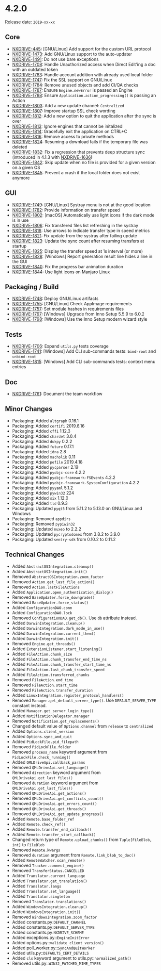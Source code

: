 # 4.2.0

Release date: `2019-xx-xx`

## Core

- [NXDRIVE-445](https://jira.nuxeo.com/browse/NXDRIVE-445): [GNU/Linux] Add support for the custom URL protocol
- [NXDRIVE-1473](https://jira.nuxeo.com/browse/NXDRIVE-1473): Add GNU/Linux support to the auto-updater
- [NXDRIVE-1491](https://jira.nuxeo.com/browse/NXDRIVE-1491): Do not use bare exceptions
- [NXDRIVE-1708](https://jira.nuxeo.com/browse/NXDRIVE-1708): Handle Unauthorized access when Direct Edit'ing a doc with an outdated token
- [NXDRIVE-1783](https://jira.nuxeo.com/browse/NXDRIVE-1783): Handle account addition with already used local folder
- [NXDRIVE-1747](https://jira.nuxeo.com/browse/NXDRIVE-1747): Fix the SSL support on GNU/Linux
- [NXDRIVE-1784](https://jira.nuxeo.com/browse/NXDRIVE-1784): Remove unused objects and add CI/QA checks
- [NXDRIVE-1787](https://jira.nuxeo.com/browse/NXDRIVE-1787): Ensure `Engine.newError` is passed an Engine
- [NXDRIVE-1788](https://jira.nuxeo.com/browse/NXDRIVE-1788): Ensure `Application.action_progressing()` is passing an Action
- [NXDRIVE-1803](https://jira.nuxeo.com/browse/NXDRIVE-1803): Add a new update channel: `Centralized`
- [NXDRIVE-1807](https://jira.nuxeo.com/browse/NXDRIVE-1807): Improve startup SSL check wording
- [NXDRIVE-1812](https://jira.nuxeo.com/browse/NXDRIVE-1812): Add a new option to quit the application after the sync is over
- [NXDRIVE-1813](https://jira.nuxeo.com/browse/NXDRIVE-1813): Ignore engines that cannot be initalized
- [NXDRIVE-1814](https://jira.nuxeo.com/browse/NXDRIVE-1814): Gracefully exit the application on CTRL+C
- [NXDRIVE-1816](https://jira.nuxeo.com/browse/NXDRIVE-1816): Remove access to private methods
- [NXDRIVE-1824](https://jira.nuxeo.com/browse/NXDRIVE-1824): Resuming a download fails if the temporary file was deleted
- [NXDRIVE-1832](https://jira.nuxeo.com/browse/NXDRIVE-1832): Fix a regression that prevents deep structure sync (introduced in 4.1.3 with [NXDRIVE-1636](https://jira.nuxeo.com/browse/NXDRIVE-1636))
- [NXDRIVE-1842](https://jira.nuxeo.com/browse/NXDRIVE-1842): Skip update when no file is provided for a given version on a given OS
- [NXDRIVE-1845](https://jira.nuxeo.com/browse/NXDRIVE-1845): Prevent a crash if the local folder does not exist anymore

## GUI

- [NXDRIVE-1749](https://jira.nuxeo.com/browse/NXDRIVE-1749): [GNU/Linux] Systray menu is not at the good location
- [NXDRIVE-1782](https://jira.nuxeo.com/browse/NXDRIVE-1782): Provide information on transfer speed
- [NXDRIVE-1802](https://jira.nuxeo.com/browse/NXDRIVE-1802): [macOS] Automatically use light icons if the dark mode is in use
- [NXDRIVE-1806](https://jira.nuxeo.com/browse/NXDRIVE-1806): Fix transfered files list refreshing in the systray
- [NXDRIVE-1819](https://jira.nuxeo.com/browse/NXDRIVE-1819): Use arrows to indicate transfer type in speed metrics
- [NXDRIVE-1821](https://jira.nuxeo.com/browse/NXDRIVE-1821): Fix update from the systray after failing update
- [NXDRIVE-1823](https://jira.nuxeo.com/browse/NXDRIVE-1823): Update the sync count after resuming transfers at startup
- [NXDRIVE-1825](https://jira.nuxeo.com/browse/NXDRIVE-1825): Display the transfer speed at 1s interval (or more)
- [NXDRIVE-1828](https://jira.nuxeo.com/browse/NXDRIVE-1828): [Windows] Report generation result line hides a line in the GUI
- [NXDRIVE-1840](https://jira.nuxeo.com/browse/NXDRIVE-1840): Fix the progress bar animation duration
- [NXDRIVE-1844](https://jira.nuxeo.com/browse/NXDRIVE-1844): Use light icons on Manjaro Linux

## Packaging / Build

- [NXDRIVE-1748](https://jira.nuxeo.com/browse/NXDRIVE-1748): Deploy GNU/Linux artifacts
- [NXDRIVE-1755](https://jira.nuxeo.com/browse/NXDRIVE-1755): [GNU/Linux] Check AppImage requirements
- [NXDRIVE-1757](https://jira.nuxeo.com/browse/NXDRIVE-1757): Set module hashes in requirements files
- [NXDRIVE-1797](https://jira.nuxeo.com/browse/NXDRIVE-1797): [Windows] Upgrade from Inno Setup 5.5.9 to 6.0.2
- [NXDRIVE-1798](https://jira.nuxeo.com/browse/NXDRIVE-1798): [Windows] Use the Inno Setup modern wizard style

## Tests

- [NXDRIVE-1706](https://jira.nuxeo.com/browse/NXDRIVE-1706): Expand `utils.py` tests coverage
- [NXDRIVE-1741](https://jira.nuxeo.com/browse/NXDRIVE-1741): [Windows] Add CLI sub-commands tests: `bind-root` and `unbind-root`
- [NXDRIVE-1815](https://jira.nuxeo.com/browse/NXDRIVE-1815): [Windows] Add CLI sub-commands tests: context menu entries

## Doc

- [NXDRIVE-1761](https://jira.nuxeo.com/browse/NXDRIVE-1761): Document the team workflow

## Minor Changes

- Packaging: Added `altgraph` 0.16.1
- Packaging: Added `certifi` 2019.6.16
- Packaging: Added `cffi` 1.12.3
- Packaging: Added `chardet` 3.0.4
- Packaging: Added `dukpy` 0.2.2
- Packaging: Added `future` 0.17.1
- Packaging: Added `idna` 2.8
- Packaging: Added `macholib` 0.11
- Packaging: Added `pefile` 2019.4.18
- Packaging: Added `pycparser` 2.19
- Packaging: Added `pyobjc-core` 4.2.2
- Packaging: Added `pyobjc-framework-FSEvents` 4.2.2
- Packaging: Added `pyobjc-framework-SystemConfiguration` 4.2.2
- Packaging: Added `pyyaml` 5.1.2
- Packaging: Added `pywin32` 224
- Packaging: Added `six` 1.12.0
- Packaging: Added `tld` 0.9.3
- Packaging: Updated `pyqt5` from 5.11.2 to 5.13.0 on GNU/Linux and Windows
- Packaging: Removed `appdirs`
- Packaging: Removed `pypiwin32`
- Packaging: Updated `nuxeo` to 2.2.2
- Packaging: Updated `pycryptodomex` from 3.8.2 to 3.9.0
- Packaging: Updated `sentry-sdk` from 0.10.2 to 0.11.2

## Technical Changes

- Added `AbstractOSIntegration.cleanup()`
- Added `AbstractOSIntegration.init()`
- Removed `AbstractOSIntegration.zoom_factor`
- Removed `Action.get_last_file_action()`
- Removed `Action.lastFileActions`
- Added `Application.open_authentication_dialog()`
- Removed `BaseUpdater.force_downgrade()`
- Removed `BaseUpdater.force_status()`
- Added `ConfigurationDAO.conn`
- Added `ConfigurationDAO.lock`
- Removed `ConfigurationDAO.get_db()`. Use `db` attribute instead.
- Added `DarwinIntegration.cleanup()`
- Added `DarwinIntegration.dark_mode_in_use()`
- Added `DarwinIntegration.current_them()`
- Added `DarwinIntegration.init()`
- Removed `Engine.get_threads()`
- Added `ExtensionListener.start_listening()`
- Added `FileAction.chunk_size`
- Added `FileAction.chunk_transfer_end_time_ns`
- Added `FileAction.chunk_transfer_start_time_ns`
- Added `FileAction.last_chunk_transfer_speed`
- Added `FileAction.transferred_chunks`
- Removed `FileAction.end_time`
- Removed `FileAction.start_time`
- Removed `FileAction.transfer_duration`
- Added `LinuxIntegration.register_protocol_handlers()`
- Removed `Manager.get_default_server_type()`. Use `DEFAULT_SERVER_TYPE` constant instead.
- Added `Manager.get_server_login_type()`
- Added `NotificationDelegator.manager`
- Removed `Notification.get_replacements()`
- Changed default value of `Options.channel` from `release` to `centralized`
- Added `Options.client_version`
- Added `Options.sync_and_quit`
- Added `PidLockFile.pid_filepath`
- Removed `PidLockFile.folder`
- Removed `process_name` keyword argument from `PidLockFile.check_running()`
- Added `QMLDriveApi.callback_params`
- Removed `QMLDriveApi.set_language()`
- Removed `direction` keyword argument from `QMLDriveApi.get_last_files()`
- Removed `duration` keyword argument from `QMLDriveApi.get_last_files()`
- Removed `QMLDriveApi.get_actions()`
- Removed `QMLDriveApi.get_conflicts_count()`
- Removed `QMLDriveApi.get_errors_count()`
- Removed `QMLDriveApi.get_threads()`
- Removed `QMLDriveApi.get_update_progress()`
- Added `Remote.base_folder_ref`
- Added `Remote.check_ref()`
- Added `Remote.transfer_end_callback()`
- Added `Remote.transfer_start_callback()`
- Changed return type of `Remote.upload_chunks()` from `Tuple[FileBlob, int]` to `FileBlob`
- Removed `Remote.kwargs`
- Removed `duration` argument from `Remote.link_blob_to_doc()`
- Added `RemoteWatcher.scan_remote()`
- Removed `Tracker.connect_engine()`
- Removed `TransferStatus.CANCELLED`
- Added `Translator.current_language`
- Added `Translator.get_translation()`
- Added `Translator.langs`
- Added `Translator.set_language()`
- Added `Translator.singleton`
- Removed `Translator.translations()`
- Added `WindowsIntegration.cleanup()`
- Added `WindowsIntegration.init()`
- Removed `WindowsIntegration.zoom_factor`
- Added constants.py:`DEFAULT_CHANNEL`
- Added constants.py:`DEFAULT_SERVER_TYPE`
- Added constants.py:`NXDRIVE_SCHEME`
- Added exceptions.py::`EngineInitError`
- Added options.py::`validate_client_version()`
- Added poll_worker.py::`SyncAndQuitWorker`
- Added utils.py::`DEFAULTS_CERT_DETAILS`
- Added `cls` keyword argument to utils.py::`normalized_path()`
- Removed utils.py::`WIN32_PATCHED_MIME_TYPES`
